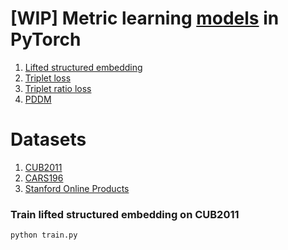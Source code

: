 # [WIP] Metric learning [models](./model.py) in PyTorch
1. [Lifted structured embedding](https://arxiv.org/abs/1511.06452)
2. [Triplet loss](https://arxiv.org/abs/1503.03832)
3. [Triplet ratio loss](https://arxiv.org/abs/1502.05908)
4. [PDDM](https://arxiv.org/abs/1610.08904)

# Datasets
1. [CUB2011](http://www.vision.caltech.edu/visipedia/CUB-200-2011.html)
2. [CARS196](http://ai.stanford.edu/~jkrause/cars/car_dataset.html)
3. [Stanford Online Products](http://cvgl.stanford.edu/projects/lifted_struct/)

### Train lifted structured embedding on CUB2011
```shell
python train.py
```
